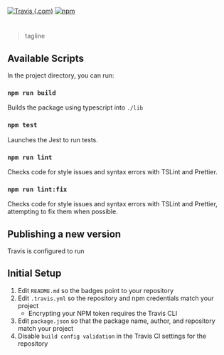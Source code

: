 [![Travis (.com)](https://img.shields.io/travis/com/<user>/<repo>?logo=travis)](https://travis-ci.com/<user>/<repo>)
[![npm](https://img.shields.io/npm/v/<package>?label=<package>&logo=npm)](https://www.npmjs.com/package/<package>)
# <package-name>

> tagline

## Available Scripts

In the project directory, you can run:

### `npm run build`

Builds the package using typescript into `./lib`

### `npm test`

Launches the Jest to run tests.

### `npm run lint`

Checks code for style issues and syntax errors with TSLint and Prettier.

### `npm run lint:fix`

Checks code for style issues and syntax errors with TSLint and Prettier, attempting to fix them when possible.

## Publishing a new version

Travis is configured to run

## Initial Setup

1. Edit `README.md` so the badges point to your repository
1. Edit `.travis.yml` so the repository and npm credentials match your project
    * Encrypting your NPM token requires the Travis CLI
1. Edit `package.json` so that the package name, author, and repository match your project
1. Disable `build config validation` in the Travis CI settings for the repository
